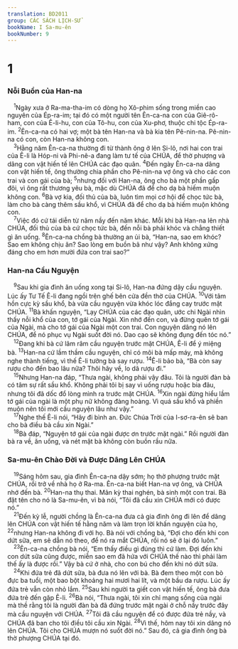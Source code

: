 ```yaml
---
translation: BD2011
group: CÁC SÁCH LỊCH-SỬ
bookName: I Sa-mu-ên 
bookNumber: 9
---
```


<div class="title"><h1>1</h1><h3>Nỗi Buồn của Han-na</h3></div>
<span class="verse 1sa_1_1"> <sup>1</sup>Ngày xưa ở Ra-ma-tha-im có dòng họ Xô-phim sống trong miền cao nguyên của Ép-ra-im; tại đó có một người tên Ên-ca-na con của Giê-rô-ham, con của Ê-li-hu, con của Tô-hu, con của Xu-phơ, thuộc chi tộc Ép-ra-im. </span>
<span class="verse 1sa_1_2"><sup>2</sup>Ên-ca-na có hai vợ; một bà tên Han-na và bà kia tên Pê-nin-na. Pê-nin-na có con, còn Han-na không con.<br/></span>
<span class="verse 1sa_1_3"> <sup>3</sup>Hằng năm Ên-ca-na thường đi từ thành ông ở lên Si-lô, nơi hai con trai của Ê-li là Hóp-ni và Phi-nê-a đang làm tư tế của CHÚA, để thờ phượng và dâng con vật hiến tế lên CHÚA các đạo quân. </span>
<span class="verse 1sa_1_4"><sup>4</sup>Ðến ngày Ên-ca-na dâng con vật hiến tế, ông thường chia phần cho Pê-nin-na vợ ông và cho các con trai và con gái của bà; </span>
<span class="verse 1sa_1_5"><sup>5</sup>nhưng đối với Han-na, ông cho bà một phần gấp đôi, vì ông rất thương yêu bà, mặc dù CHÚA đã để cho dạ bà hiếm muộn không con. </span>
<span class="verse 1sa_1_6"><sup>6</sup>Bà vợ kia, đối thủ của bà, luôn tìm mọi cơ hội để chọc tức bà, làm cho bà càng thêm sầu khổ, vì CHÚA đã để cho dạ bà hiếm muộn không con.<br/></span>
<span class="verse 1sa_1_7"> <sup>7</sup>Việc đó cứ tái diễn từ năm nầy đến năm khác. Mỗi khi bà Han-na lên nhà CHÚA, đối thủ của bà cứ chọc tức bà, đến nỗi bà phải khóc và chẳng thiết gì ăn uống. </span>
<span class="verse 1sa_1_8"><sup>8</sup>Ên-ca-na chồng bà thường an ủi bà, “Han-na, sao em khóc? Sao em không chịu ăn? Sao lòng em buồn bã như vậy? Anh không xứng đáng cho em hơn mười đứa con trai sao?”<br/></span>
<div class="title"><h3>Han-na Cầu Nguyện</h3></div>
<span class="verse 1sa_1_9"> <sup>9</sup>Sau khi gia đình ăn uống xong tại Si-lô, Han-na đứng dậy cầu nguyện. Lúc ấy Tư Tế Ê-li đang ngồi trên ghế bên cửa đền thờ của CHÚA. </span>
<span class="verse 1sa_1_10"><sup>10</sup>Với tâm hồn cực kỳ sầu khổ, bà vừa cầu nguyện vừa khóc lóc đắng cay trước mặt CHÚA. </span>
<span class="verse 1sa_1_11"><sup>11</sup>Bà khấn nguyện, “Lạy CHÚA của các đạo quân, ước chi Ngài nhìn thấy nỗi khổ của con, tớ gái của Ngài. Xin nhớ đến con, và đừng quên tớ gái của Ngài, mà cho tớ gái của Ngài một con trai. Con nguyện dâng nó lên CHÚA, để nó phục vụ Ngài suốt đời nó. Dao cạo sẽ không đụng đến tóc nó.”<br/></span>
<span class="verse 1sa_1_12"> <sup>12</sup>Ðang khi bà cứ lâm râm cầu nguyện trước mặt CHÚA, Ê-li để ý miệng bà. </span>
<span class="verse 1sa_1_13"><sup>13</sup>Han-na cứ lầm thầm cầu nguyện, chỉ có môi bà mấp máy, mà không nghe thành tiếng, vì thế Ê-li tưởng bà say rượu. </span>
<span class="verse 1sa_1_14"><sup>14</sup>Ê-li bảo bà, “Bà còn say rượu cho đến bao lâu nữa? Thôi hãy về, lo dã rượu đi.”<br/></span>
<span class="verse 1sa_1_15"> <sup>15</sup>Nhưng Han-na đáp, “Thưa ngài, không phải vậy đâu. Tôi là người đàn bà có tâm sự rất sầu khổ. Không phải tôi bị say vì uống rượu hoặc bia đâu, nhưng tôi đã dốc đổ lòng mình ra trước mặt CHÚA. </span>
<span class="verse 1sa_1_16"><sup>16</sup>Xin ngài đừng hiểu lầm tớ gái của ngài là một phụ nữ không đàng hoàng. Vì quá sầu khổ và phiền muộn nên tôi mới cầu nguyện lâu như vậy.”<br/></span>
<span class="verse 1sa_1_17"> <sup>17</sup>Nghe thế Ê-li nói, “Hãy đi bình an. Ðức Chúa Trời của I-sơ-ra-ên sẽ ban cho bà điều bà cầu xin Ngài.”<br/></span>
<span class="verse 1sa_1_18"> <sup>18</sup>Bà đáp, “Nguyện tớ gái của ngài được ơn trước mặt ngài.” Rồi người đàn bà ra về, ăn uống, và nét mặt bà không còn buồn rầu nữa.<br/></span>
<div class="title"><h3>Sa-mu-ên Chào Ðời và Ðược Dâng Lên CHÚA</h3></div>
<span class="verse 1sa_1_19"> <sup>19</sup>Sáng hôm sau, gia đình Ên-ca-na dậy sớm; họ thờ phượng trước mặt CHÚA, rồi trở về nhà họ ở Ra-ma. Ên-ca-na biết Han-na vợ ông, và CHÚA nhớ đến bà. </span>
<span class="verse 1sa_1_20"><sup>20</sup>Han-na thụ thai. Mãn kỳ thai nghén, bà sinh một con trai. Bà đặt tên cho nó là Sa-mu-ên, vì bà nói, “Tôi đã cầu xin CHÚA mới có được nó.”<br/></span>
<span class="verse 1sa_1_21"> <sup>21</sup>Ðến kỳ lễ, người chồng là Ên-ca-na đưa cả gia đình ông đi lên để dâng lên CHÚA con vật hiến tế hằng năm và làm trọn lời khấn nguyện của họ, </span>
<span class="verse 1sa_1_22"><sup>22</sup>nhưng Han-na không đi với họ. Bà nói với chồng bà, “Ðợi cho đến khi con dứt sữa, em sẽ dẫn nó theo, để nó ra mắt CHÚA, rồi nó sẽ ở lại đó luôn.”<br/></span>
<span class="verse 1sa_1_23"> <sup>23</sup>Ên-ca-na chồng bà nói, “Em thấy điều gì đúng thì cứ làm. Ðợi đến khi con dứt sữa cũng được, miễn sao em đã hứa với CHÚA thế nào thì phải làm thế ấy là được rồi.” Vậy bà cứ ở nhà, cho con bú cho đến khi nó dứt sữa.<br/></span>
<span class="verse 1sa_1_24"> <sup>24</sup>Khi đứa trẻ đã dứt sữa, bà đưa nó lên với bà. Bà đem theo một con bò đực ba tuổi, một bao bột khoảng hai mươi hai lít, và một bầu da rượu. Lúc ấy đứa trẻ vẫn còn nhỏ lắm. </span>
<span class="verse 1sa_1_25"><sup>25</sup>Sau khi người ta giết con vật hiến tế, ông bà đưa đứa trẻ đến gặp Ê-li. </span>
<span class="verse 1sa_1_26"><sup>26</sup>Bà nói, “Thưa ngài, tôi xin chỉ mạng sống của ngài mà thề rằng tôi là người đàn bà đã đứng trước mặt ngài ở chỗ nầy trước đây mà cầu nguyện với CHÚA. </span>
<span class="verse 1sa_1_27"><sup>27</sup>Tôi đã cầu nguyện để có được đứa trẻ nầy, và CHÚA đã ban cho tôi điều tôi cầu xin Ngài. </span>
<span class="verse 1sa_1_28"><sup>28</sup>Vì thế, hôm nay tôi xin dâng nó lên CHÚA. Tôi cho CHÚA mượn nó suốt đời nó.” Sau đó, cả gia đình ông bà thờ phượng CHÚA tại đó.<br/></span>
